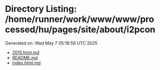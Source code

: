 # Directory Listing: /home/runner/work/www/www/processed/hu/pages/site/about/i2pcon
Generated on: Wed May  7 05:18:56 UTC 2025

- [2015.html.md](2015.html.md)
- [README.md](README.md)
- [index.html.md](index.html.md)
